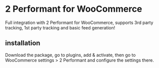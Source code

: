 # 2 Performant for WooCommerce
Full integration with 2 Performant for WooCommerce, supports 3rd party tracking, 1st party tracking and basic feed generation!
## installation
Download the package, go to plugins, add & activate, then go to WooCommerce settings > 2 Performant and configure the settings there.